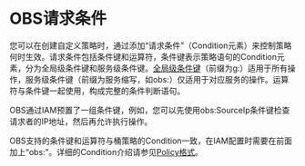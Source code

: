 # OBS请求条件<a name="obs_03_0155"></a>

您可以在创建自定义策略时，通过添加“请求条件”（Condition元素）来控制策略何时生效。请求条件包括条件键和运算符，条件键表示策略语句的Condition元素，分为全局级条件键和服务级条件键。[全局级条件键](https://support.huaweicloud.com/usermanual-iam/iam_01_0017.html)（前缀为g:）适用于所有操作，服务级条件键（前缀为服务缩写，如obs:）仅适用于对应服务的操作。运算符与条件键一起使用，构成完整的条件判断语句。

OBS通过IAM预置了一组条件键，例如，您可以先使用obs:SourceIp条件键检查请求者的IP地址，然后再允许执行操作。

OBS支持的条件键和运算符与桶策略的Condition一致，在IAM配置时需要在前面加上“obs:”。详细的Condition介绍请参见[Policy格式](https://support.huaweicloud.com/devg-obs/obs_06_0048.html)。

